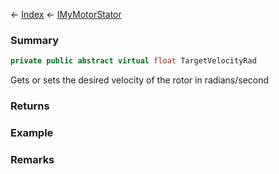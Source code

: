 ← [Index](Api-Index) ← [IMyMotorStator](Sandbox.ModAPI.Ingame.IMyMotorStator)

### Summary

```csharp
private public abstract virtual float TargetVelocityRad
```

Gets or sets the desired velocity of the rotor in radians/second

### Returns

### Example

### Remarks

